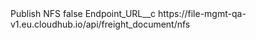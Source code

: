<?xml version="1.0" encoding="UTF-8"?>
<CustomMetadata xmlns="http://soap.sforce.com/2006/04/metadata" xmlns:xsi="http://www.w3.org/2001/XMLSchema-instance" xmlns:xsd="http://www.w3.org/2001/XMLSchema">
    <label>Publish NFS</label>
    <protected>false</protected>
    <values>
        <field>Endpoint_URL__c</field>
        <value xsi:type="xsd:string">https://file-mgmt-qa-v1.eu.cloudhub.io/api/freight_document/nfs</value>
    </values>
</CustomMetadata>
